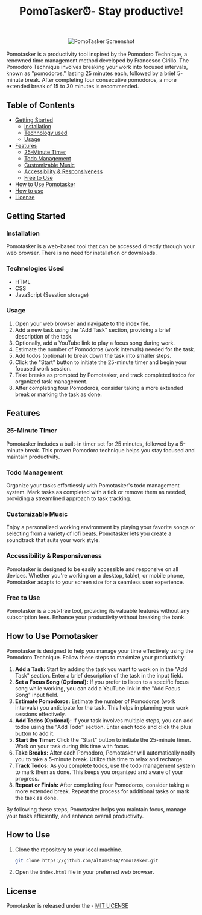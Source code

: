 <div align='center'>
  <h1>PomoTasker⏰- Stay productive!</h1>
</div>
<br>
<div align='center'>
  <br>
  <img src="https://github.com/altamsh04/PomoTasker/assets/84860267/8f352a59-d454-48f6-bd8d-a5c73d32a3d4" alt="PomoTasker Screenshot">
  <br>
</div>
<br>
Pomotasker is a productivity tool inspired by the Pomodoro Technique, a renowned time management method developed by Francesco Cirillo. The Pomodoro Technique involves breaking your work into focused intervals, known as "pomodoros," lasting 25 minutes each, followed by a brief 5-minute break. After completing four consecutive pomodoros, a more extended break of 15 to 30 minutes is recommended.

## Table of Contents
- [Getting Started](#getting-started)
  - [Installation](#installation)
  - [Technology used](#technology-used)
  - [Usage](#usage)
- [Features](#features)
  - [25-Minute Timer](#25-minute-timer)
  - [Todo Management](#todo-management)
  - [Customizable Music](#customizable-music)
  - [Accessibility & Responsiveness](#accessibility--responsiveness)
  - [Free to Use](#free-to-use)
- [How to Use Pomotasker](#how-to-use-pomotasker)
- [How to use](#how-to-use)
- [License](#license)

## Getting Started

### Installation
Pomotasker is a web-based tool that can be accessed directly through your web browser. There is no need for installation or downloads.

### Technologies Used
- HTML
- CSS
- JavaScript (Sesstion storage)

### Usage
1. Open your web browser and navigate to the index file.
2. Add a new task using the "Add Task" section, providing a brief description of the task.
3. Optionally, add a YouTube link to play a focus song during work.
4. Estimate the number of Pomodoros (work intervals) needed for the task.
5. Add todos (optional) to break down the task into smaller steps.
6. Click the "Start" button to initiate the 25-minute timer and begin your focused work session.
7. Take breaks as prompted by Pomotasker, and track completed todos for organized task management.
8. After completing four Pomodoros, consider taking a more extended break or marking the task as done.

## Features
### 25-Minute Timer
Pomotasker includes a built-in timer set for 25 minutes, followed by a 5-minute break. This proven Pomodoro technique helps you stay focused and maintain productivity.

### Todo Management
Organize your tasks effortlessly with Pomotasker's todo management system. Mark tasks as completed with a tick or remove them as needed, providing a streamlined approach to task tracking.

### Customizable Music
Enjoy a personalized working environment by playing your favorite songs or selecting from a variety of lofi beats. Pomotasker lets you create a soundtrack that suits your work style.

### Accessibility & Responsiveness
Pomotasker is designed to be easily accessible and responsive on all devices. Whether you're working on a desktop, tablet, or mobile phone, Pomotasker adapts to your screen size for a seamless user experience.

### Free to Use
Pomotasker is a cost-free tool, providing its valuable features without any subscription fees. Enhance your productivity without breaking the bank.

## How to Use Pomotasker
Pomotasker is designed to help you manage your time effectively using the Pomodoro Technique. Follow these steps to maximize your productivity:

1. **Add a Task:** Start by adding the task you want to work on in the "Add Task" section. Enter a brief description of the task in the input field.
2. **Set a Focus Song (Optional):** If you prefer to listen to a specific focus song while working, you can add a YouTube link in the "Add Focus Song" input field.
3. **Estimate Pomodoros:** Estimate the number of Pomodoros (work intervals) you anticipate for the task. This helps in planning your work sessions effectively.
4. **Add Todos (Optional):** If your task involves multiple steps, you can add todos using the "Add Todo" section. Enter each todo and click the plus button to add it.
5. **Start the Timer:** Click the "Start" button to initiate the 25-minute timer. Work on your task during this time with focus.
6. **Take Breaks:** After each Pomodoro, Pomotasker will automatically notify you to take a 5-minute break. Utilize this time to relax and recharge.
7. **Track Todos:** As you complete todos, use the todo management system to mark them as done. This keeps you organized and aware of your progress.
8. **Repeat or Finish:** After completing four Pomodoros, consider taking a more extended break. Repeat the process for additional tasks or mark the task as done.

By following these steps, Pomotasker helps you maintain focus, manage your tasks efficiently, and enhance overall productivity.

## How to Use
1. Clone the repository to your local machine.
   ```bash
   git clone https://github.com/altamsh04/PomoTasker.git
   ```
2. Open the `index.html` file in your preferred web browser.

## License
Pomotasker is released under the - [MIT LICENSE](LICENSE)
